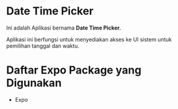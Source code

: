 # Date Time Picker
Ini adalah Aplikasi bernama **Date Time Picker.** 

Aplikasi ini berfungsi untuk menyediakan akses ke UI sistem untuk pemilihan tanggal dan waktu.
# Daftar Expo Package yang Digunakan
- Expo
